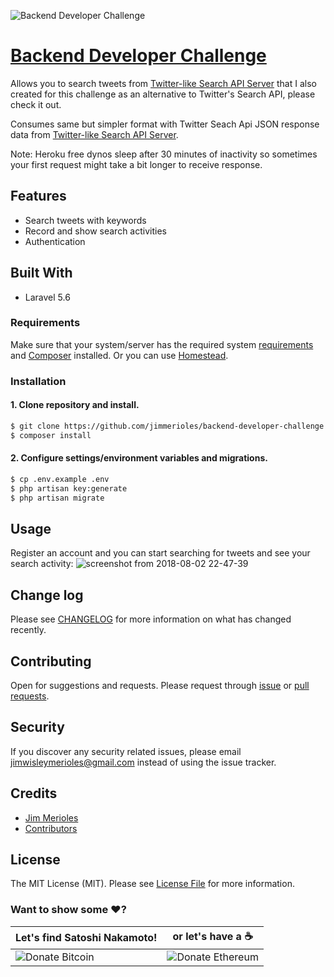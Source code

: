 ![Backend Developer Challenge](https://user-images.githubusercontent.com/9766310/43590565-d74adb4c-96a3-11e8-8ff1-d47ead279588.png)


# [Backend Developer Challenge](https://github.com/jimmerioles/backend-developer-challenge)
Allows you to search tweets from [Twitter-like Search API Server](https://github.com/jimmerioles/twitter-like-search-api-server) that I also created for this challenge as an alternative to Twitter's Search API, please check it out. 

Consumes same but simpler format with Twitter Seach Api JSON response data from [Twitter-like Search API Server](https://github.com/jimmerioles/twitter-like-search-api-server).

Note: Heroku free dynos sleep after 30 minutes of inactivity so sometimes your first request might take a bit longer to receive response.

## Features

* Search tweets with keywords
* Record and show search activities
* Authentication

## Built With
* Laravel 5.6

### Requirements

Make sure that your system/server has the required system [requirements](https://laravel.com/docs/5.6#server-requirements) and [Composer](https://getcomposer.org) installed. Or you can use [Homestead](https://laravel.com/docs/5.6/homestead).

### Installation

#### 1. Clone repository and install.

```bash
$ git clone https://github.com/jimmerioles/backend-developer-challenge.git
$ composer install
```

#### 2. Configure settings/environment variables and migrations.
```bash
$ cp .env.example .env
$ php artisan key:generate
$ php artisan migrate
```

## Usage

Register an account and you can start searching for tweets and see your search activity:
![screenshot from 2018-08-02 22-47-39](https://user-images.githubusercontent.com/9766310/43593823-5dbf2faa-96ab-11e8-9469-2ce606c14fc5.png)



## Change log

Please see [CHANGELOG][link-changelog] for more information on what has changed recently.


## Contributing

Open for suggestions and requests. Please request through [issue][link-issue] or [pull requests][link-pull-request].

## Security

If you discover any security related issues, please email jimwisleymerioles@gmail.com instead of using the issue tracker.

## Credits

- [Jim Merioles][link-author]
- [Contributors][link-contributors]

## License

The MIT License (MIT). Please see [License File](LICENSE) for more information.

### Want to show some :heart:?

Let's find Satoshi Nakamoto! | or let's have a :coffee:
------------ | ------------
![Donate Bitcoin][ico-bitcoin] | ![Donate Ethereum][ico-ethereum]


[ico-bitcoin]: https://img.shields.io/badge/Bitcoin-1KBT3Mzsr2dZqhQqNYx4gum8Yuyd61UzNk-blue.svg?style=flat-square
[ico-ethereum]: https://img.shields.io/badge/Ethereum-0x7896E9C4118e495Eb7001a847BBFA3C29Dfc69d9-blue.svg?style=flat-square

[link-author]: https://twitter.com/jimmerioles
[link-contributors]: https://github.com/jimmerioles/twitter-like-search-api-server/graphs/contributors
[link-changelog]: https://github.com/jimmerioles/twitter-like-search-api-server/releases
[link-issue]: https://github.com/jimmerioles/twitter-like-search-api-server/issues/new
[link-pull-request]: https://github.com/jimmerioles/twitter-like-search-api-server/pull/new/master
